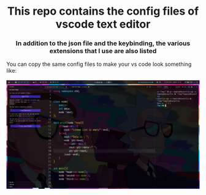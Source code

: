 <h1 align="center">This repo contains the config files of vscode text editor</h1>
<h3 align="center">In addition to the json file and the keybinding, the various extensions that I use are also listed </h3>
You can copy the same config files to make your vs code look something like: 
<br>
<br>
<img src="vscode.png" align="centre">
